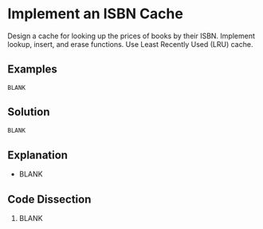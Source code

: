 # Implement an ISBN Cache
Design a cache for looking up the prices of books by their ISBN. Implement lookup, insert, and erase functions. Use Least Recently Used (LRU) cache.

## Examples
```
BLANK
```

## Solution
```python
BLANK
```

## Explanation
* BLANK

## Code Dissection
1. BLANK